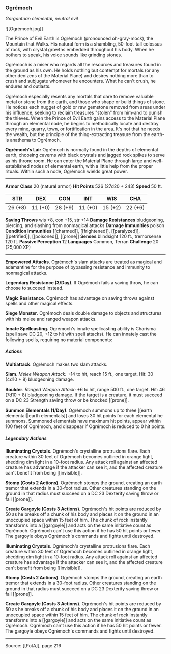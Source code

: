 ### Ogrémoch
_Gargantuan elemental, neutral evil_

![[Ogrémoch.jpg]]

The Prince of Evil Earth is Ogrémoch (pronounced oh-gray-mock), the Mountain that Walks. His natural form is a shambling, 50-foot-tall colossus of rock, with crystal growths embedded throughout his body. When he bothers to speak, his voice sounds like grinding stones.

Ogrémoch is a miser who regards all the resources and treasures found in the ground as his own. He holds nothing but contempt for mortals (or any other denizens of the Material Plane) and desires nothing more than to crush and subjugate whomever he encounters. What he can't crush, he endures and outlasts.

Ogrémoch especially resents any mortals that dare to remove valuable metal or stone from the earth, and those who shape or build things of stone. He notices each nugget of gold or raw gemstone removed from areas under his influence, seeking to reclaim treasures "stolen" from him-and to punish the thieves. When the Prince of Evil Earth gains access to the Material Plane through an elemental node, he begins to methodically locate and destroy every mine, quarry, town, or fortification in the area. It's not that he needs the wealth, but the principle of the thing-extracting treasure from the earth-is anathema to Ogrémoch.


**Ogrémoch's Lair** Ogrémoch is normally found in the depths of elemental earth, choosing caverns with black crystals and jagged rock spikes to serve as his throne room. He can enter the Material Plane through large and well-established nodes of elemental earth, with a little help from the proper rituals. Within such a node, Ogrémoch wields great power.






---

**Armor Class** 20 (natural armor)
**Hit Points** 526 (27d20 + 243)
**Speed** 50 ft.

| STR     | DEX     | CON     | INT     | WIS     | CHA     |
|---------|---------|---------|---------|---------|---------|
| 26 (+8) | 11 (+0) | 28 (+9) | 11 (+0) | 15 (+2) | 22 (+6) |

**Saving Throws** wis +8, con +15, str +14
**Damage Resistances** bludgeoning, piercing, and slashing from nonmagical attacks
**Damage Immunities** poison
**Condition Immunities** [[charmed]], [[frightened]], [[paralyzed]], [[petrified]], [[poisoned]], [[prone]]
**Senses** blindsight 120 ft., tremorsense 120 ft.
**Passive Perception** 12
**Languages** Common, Terran
**Challenge** 20 (25,000 XP)

---

**Empowered Attacks**. Ogrémoch's slam attacks are treated as magical and adamantine for the purpose of bypassing resistance and immunity to nonmagical attacks.

**Legendary Resistance (3/Day)**. If Ogrémoch fails a saving throw, he can choose to succeed instead.

**Magic Resistance**. Ogrémoch has advantage on saving throws against spells and other magical effects.

**Siege Monster**. Ogrémoch deals double damage to objects and structures with his melee and ranged weapon attacks.

**Innate Spellcasting.** Ogrémoch's innate spellcasting ability is Charisma (spell save DC 20, +12 to hit with spell attacks). He can innately cast the following spells, requiring no material components:

##### Actions
**Multiattack**. Ogrémoch makes two slam attacks.

**Slam**. _Melee Weapon Attack:_ +14 to hit, reach 15 ft., one target. Hit: 30 (4d10 + 8) bludgeoning damage.

**Boulder**. _Ranged Weapon Attack:_ +6 to hit, range 500 ft., one target. Hit: 46 (7d10 + 8) bludgeoning damage. If the target is a creature, it must succeed on a DC 23 Strength saving throw or be knocked [[prone]].

**Summon Elementals (1/Day)**. Ogrémoch summons up to three [[earth elemental||earth elementals]] and loses 30 hit points for each elemental he summons. Summoned elementals have maximum hit points, appear within 100 feet of Ogrémoch, and disappear if Ogrémoch is reduced to 0 hit points.

##### Legendary Actions
**Illuminating Crystals**. Ogrémoch's crystalline protrusions flare. Each creature within 30 feet of Ogrémoch becomes outlined in orange light, shedding dim light in a 10-foot radius. Any attack roll against an affected creature has advantage if the attacker can see it, and the affected creature can't benefit from being [[invisible]].

**Stomp (Costs 2 Actions)**. Ogrémoch stomps the ground, creating an earth tremor that extends in a 30-foot radius. Other creatures standing on the ground in that radius must succeed on a DC 23 Dexterity saving throw or fall [[prone]].

**Create Gargoyle (Costs 3 Actions)**. Ogrémoch's hit points are reduced by 50 as he breaks off a chunk of his body and places it on the ground in an unoccupied space within 15 feet of him. The chunk of rock instantly transforms into a [[gargoyle]] and acts on the same initiative count as Ogrémoch. Ogrémoch can't use this action if he has 50 hit points or fewer. The gargoyle obeys Ogrémoch's commands and fights until destroyed.

**Illuminating Crystals**. Ogrémoch's crystalline protrusions flare. Each creature within 30 feet of Ogrémoch becomes outlined in orange light, shedding dim light in a 10-foot radius. Any attack roll against an affected creature has advantage if the attacker can see it, and the affected creature can't benefit from being [[invisible]].

**Stomp (Costs 2 Actions)**. Ogrémoch stomps the ground, creating an earth tremor that extends in a 30-foot radius. Other creatures standing on the ground in that radius must succeed on a DC 23 Dexterity saving throw or fall [[prone]].

**Create Gargoyle (Costs 3 Actions)**. Ogrémoch's hit points are reduced by 50 as he breaks off a chunk of his body and places it on the ground in an unoccupied space within 15 feet of him. The chunk of rock instantly transforms into a [[gargoyle]] and acts on the same initiative count as Ogrémoch. Ogrémoch can't use this action if he has 50 hit points or fewer. The gargoyle obeys Ogrémoch's commands and fights until destroyed.


---

Source: [[PotA]], page 216